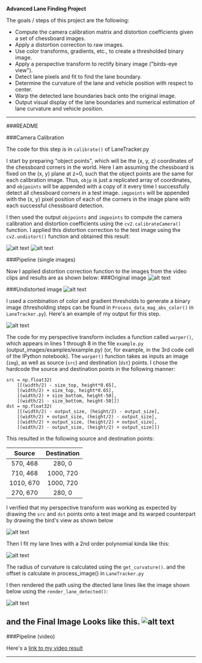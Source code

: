 
**Advanced Lane Finding Project**

The goals / steps of this project are the following:

* Compute the camera calibration matrix and distortion coefficients given a set of chessboard images.
* Apply a distortion correction to raw images.
* Use color transforms, gradients, etc., to create a thresholded binary image.
* Apply a perspective transform to rectify binary image ("birds-eye view").
* Detect lane pixels and fit to find the lane boundary.
* Determine the curvature of the lane and vehicle position with respect to center.
* Warp the detected lane boundaries back onto the original image.
* Output visual display of the lane boundaries and numerical estimation of lane curvature and vehicle position.

[//]: # (Image References)

[image1]: ./output_images/original_image.jpg "Original Image"
[image2]: ./output_images/undistorted_image.jpg "Undistorted Image"
[image3]: ./output_images/Original_lanes.jpg "Original Lanes Image"
[image4]: ./output_images/Undistored_lanes.jpg "Undistorted Lanes Image"
[image5]: ./output_images/lanes_bird_view.jpg "Lanes bird view"
[image6]: ./output_images/tracked_Lanes.jpg "Tracked Lanes"
[image7]: ./output_images/lane_fitting.jpg "Lane fitting"
[image8]: ./output_images/color_fit_lines.jpg "Fit Visual"
[image9]: ./output_images/Finaloutput.jpg "Output"
[video10]: ./project_output_final.mp4 "Video"


---
###README

###Camera Calibration

The code for this step is in `calibrate()` of LaneTracker.py

I start by preparing "object points", which will be the (x, y, z) coordinates of the chessboard corners in the world. Here I am assuming the chessboard is fixed on the (x, y) plane at z=0, such that the object points are the same for each calibration image.  Thus, `objp` is just a replicated array of coordinates, and `objpoints` will be appended with a copy of it every time I successfully detect all chessboard corners in a test image.  `imgpoints` will be appended with the (x, y) pixel position of each of the corners in the image plane with each successful chessboard detection.  

I then used the output `objpoints` and `imgpoints` to compute the camera calibration and distortion coefficients using the `cv2.calibrateCamera()` function.  I applied this distortion correction to the test image using the `cv2.undistort()` function and obtained this result: 

![alt text][image1]
![alt text][image2]

###Pipeline (single images)

Now I applied distortion correction function to the images from the video clips and results are as shown below:
###Original image
![alt text][image3]

###Undistorted image
![alt text][image4]

I used a combination of color and gradient thresholds to generate a binary image (thresholding steps can be found in `Process_data_mag_abs_color()` in `LaneTracker.py`).  Here's an example of my output for this step. 

![alt text][image6]

The code for my perspective transform includes a function called `warper()`, which appears in lines 1 through 8 in the file `example.py` (output_images/examples/example.py) (or, for example, in the 3rd code cell of the IPython notebook).  The `warper()` function takes as inputs an image (`img`), as well as source (`src`) and destination (`dst`) points.  I chose the hardcode the source and destination points in the following manner:

```
src = np.float32(
    [[(width/2) - size_top, height*0.65],
    [(width/2) + size_top, height*0.65],
    [(width/2) + size_bottom, height-50],
    [(width/2) - size_bottom, height-50]])
dst = np.float32(
    [[(width/2) - output_size, (height/2) - output_size],
    [(width/2) + output_size, (height/2) - output_size],
    [(width/2) + output_size, (height/2) + output_size],
    [(width/2) - output_size, (height/2) + output_size]])

```
This resulted in the following source and destination points:

| Source        | Destination   | 
|:-------------:|:-------------:| 
| 570, 468      | 280, 0        | 
| 710, 468      | 1000, 720     |
| 1010, 670     | 1000, 720     |
| 270, 670      | 280, 0        |

I verified that my perspective transform was working as expected by drawing the `src` and `dst` points onto a test image and its warped counterpart by drawing the bird's view as shown below

![alt text][image5]

Then I fit my lane lines with a 2nd order polynomial kinda like this:

![alt text][image7]

The radius of curvature is calculated using the `get_curvature()`. and the offset is calculate in process_image() in `LaneTracker.py`

I then rendered the path using the dtected lane lines like the image shown below using the `render_lane_detected()`:

![alt text][image6]

and the Final Image Looks like this.
![alt text][image8]
---

###Pipeline (video)

Here's a [link to my video result](./project_output_final.mp4)

---


